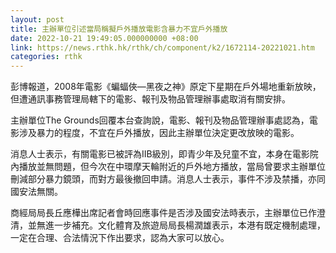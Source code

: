 ```yaml
---
layout: post
title: 主辦單位引述當局稱擬戶外播放電影含暴力不宜戶外播放
date: 2022-10-21 19:49:05.000000000 +08:00
link: https://news.rthk.hk/rthk/ch/component/k2/1672114-20221021.htm
categories: rthk
---
```


彭博報道，2008年電影《蝙蝠俠—黑夜之神》原定下星期在戶外場地重新放映，但遭通訊事務管理局轄下的電影、報刊及物品管理辦事處取消有關安排。

主辦單位The Grounds回覆本台查詢說，電影、報刊及物品管理辦事處認為，電影涉及暴力的程度，不宜在戶外播放，因此主辦單位決定更改放映的電影。

消息人士表示，有關電影已被評為IIB級別，即青少年及兒童不宜，本身在電影院內播放並無問題，但今次在中環摩天輪附近的戶外地方播放，當局曾要求主辦單位刪減部分暴力鏡頭，而對方最後撤回申請。消息人士表示，事件不涉及禁播，亦同國安法無關。

商經局局長丘應樺出席記者會時回應事件是否涉及國安法時表示，主辦單位已作澄清，並無進一步補充。文化體育及旅遊局局長楊潤雄表示，本港有既定機制處理，一定在合理、合法情況下作出要求，認為大家可以放心。
